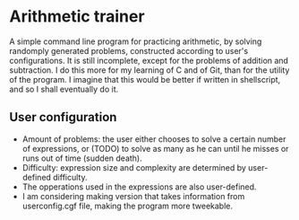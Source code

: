 # Arithmetic trainer
  A simple command line program for practicing arithmetic, by solving randomply generated problems, constructed according to user's configurations. It is still incomplete, except for the problems of addition and subtraction. 
  I do this more for my learning of C and of Git, than for the utility of the program. I imagine that this would be better if written in shellscript, and so I shall eventually do it. 

## User configuration
* Amount of problems: the user either chooses to solve a certain number of expressions, or (TODO) to solve as many as he can until he misses or runs out of time (sudden death).
* Difficulty: expression size and complexity are determined by user-defined difficulty.
* The opperations used in the expressions are also user-defined.
* I am considering making version that takes information from userconfig.cgf file, making the program more tweekable.
